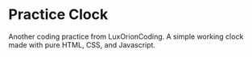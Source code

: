# Practice Clock

Another coding practice from LuxOrionCoding. A simple working clock made with pure HTML, CSS, and Javascript.
